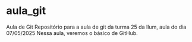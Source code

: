 # aula_git
Aula de Git
Repositório para a aula de git da turma 25 da Ilum, aula do dia 07/05/2025
Nessa aula, veremos o básico de GitHub.
